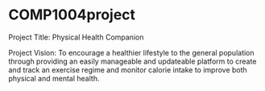 # COMP1004project
Project Title: 
Physical Health Companion
 
Project Vision:
To encourage a healthier lifestyle to the general population through providing an easily manageable and 
updateable platform to create and track an exercise regime and monitor calorie intake to improve both 
physical and mental health.